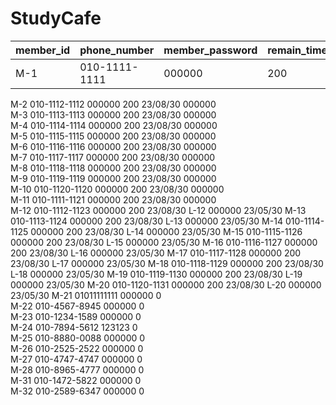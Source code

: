 # StudyCafe

| member_id | phone_number | member_password |remain_time |remain_date |locker_number |locker_password |locker_remain_date |
|---------|---------|---------|---------|---------|---------|---------|---------|
M-1	|010-1111-1111 |000000|200|23/08/30|L-1|000000|23/05/30
M-2	010-1112-1112	000000	200	23/08/30		000000	
M-3	010-1113-1113	000000	200	23/08/30		000000	
M-4	010-1114-1114	000000	200	23/08/30		000000	
M-5	010-1115-1115	000000	200	23/08/30		000000	
M-6	010-1116-1116	000000	200	23/08/30		000000	
M-7	010-1117-1117	000000	200	23/08/30		000000	
M-8	010-1118-1118	000000	200	23/08/30		000000	
M-9	010-1119-1119	000000	200	23/08/30		000000	
M-10	010-1120-1120	000000	200	23/08/30		000000	
M-11	010-1111-1121	000000	200	23/08/30		000000	
M-12	010-1112-1123	000000	200	23/08/30	L-12	000000	23/05/30
M-13	010-1113-1124	000000	200	23/08/30	L-13	000000	23/05/30
M-14	010-1114-1125	000000	200	23/08/30	L-14	000000	23/05/30
M-15	010-1115-1126	000000	200	23/08/30	L-15	000000	23/05/30
M-16	010-1116-1127	000000	200	23/08/30	L-16	000000	23/05/30
M-17	010-1117-1128	000000	200	23/08/30	L-17	000000	23/05/30
M-18	010-1118-1129	000000	200	23/08/30	L-18	000000	23/05/30
M-19	010-1119-1130	000000	200	23/08/30	L-19	000000	23/05/30
M-20	010-1120-1131	000000	200	23/08/30	L-20	000000	23/05/30
M-21	01011111111	000000	0				
M-22	010-4567-8945	000000	0				
M-23	010-1234-1589	000000	0				
M-24	010-7894-5612	123123	0				
M-25	010-8880-0088	000000	0				
M-26	010-2525-2522	000000	0				
M-27	010-4747-4747	000000	0				
M-28	010-8965-4777	000000	0				
M-31	010-1472-5822	000000	0				
M-32	010-2589-6347	000000	0				
